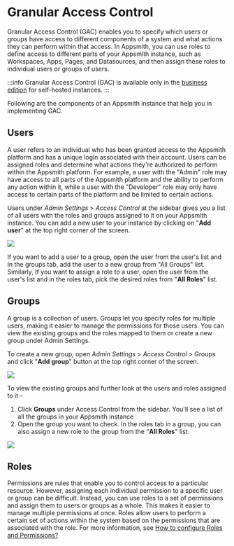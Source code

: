 
# Granular Access Control

Granular Access Control (GAC) enables you to specify which users or groups have access to different components of a system and what actions they can perform within that access. In Appsmith, you can use roles to define access to different parts of your Appsmith instance, such as Workspaces, Apps, Pages, and Datasources, and then assign these roles to individual users or groups of users.

:::info
Granular Access Control (GAC) is available only in the [business edition](https://www.appsmith.com/pricing) for self-hosted instances.
:::

Following are the components of an Appsmith instance that help you in implementing GAC.

## Users

A user refers to an individual who has been granted access to the Appsmith platform and has a unique login associated with their account. Users can be assigned roles and determine what actions they're authorized to perform within the Appsmith platform. For example, a user with the "Admin" role may have access to all parts of the Appsmith platform and the ability to perform any action within it, while a user with the "Developer" role may only have access to certain parts of the platform and be limited to certain actions.

Users under *Admin Settings* > *Access Control* at the sidebar gives you a list of all users with the roles and groups assigned to it on your Appsmith instance. You can add a new user to your instance by clicking on "**Add user**" at the top right corner of the screen.

![](/img/Users_list.png)

If you want to add a user to a group, open the user from the user's list and In the groups tab, add the user to a new group from "All Groups" list. Similarly, If you want to assign a role to a user, open the user from the user's list and in the roles tab, pick the desired roles from "**All Roles**" list.

<VideoEmbed host="youtube" videoId="mJFlnd94Zd0" title="Add a user to group/Assign a role" caption="Add a user to group/Assign a role"/>

## Groups

A group is a collection of users. Groups let you specify roles for multiple users, making it easier to manage the permissions for those users. You can view the existing groups and the roles mapped to them or create a new group under Admin Settings.

To create a new group, open *Admin Settings* > *Access Control* > Groups and click "**Add group**" button at the top right corner of the screen.

![](/img/Groups.png)

To view the existing groups and further look at the users and roles assigned to it - 
1. Click **Groups** under Access Control from the sidebar. You'll see a list of all the groups in your Appsmith instance 
2. Open the group you want to check. 
In the roles tab in a group, you can also assign a new role to the group from the "**All Roles**" list.

![](/img/Existing_groups_info.gif)

## Roles 

Permissions are rules that enable you to control access to a particular resource. However, assigning each individual permission to a specific user or group can be difficult. Instead, you can use roles to a set of permissions and assign them to users or groups as a whole. This makes it easier to manage multiple permissions at once. Roles allow users to perform a certain set of actions within the system based on the permissions that are associated with the role. For more information, see [How to configure Roles and Permissions?](/advanced-concepts/access-control/granular-access-control/roles)